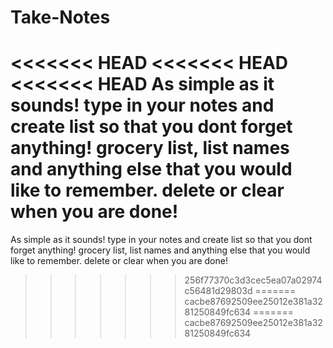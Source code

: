 # Take-Notes

<<<<<<< HEAD
<<<<<<< HEAD
<<<<<<< HEAD
As simple as it sounds! type in your notes and create list so that you dont forget anything! grocery list, list names and anything else that you would like to remember. delete or clear when you are done!
=======
As simple as it sounds! type in your notes and create list so that you dont forget anything!
grocery list, list names and anything else that you would like to remember.
delete or clear when you are done!
>>>>>>> 256f77370c3d3cec5ea07a02974c56481d29803d
=======
>>>>>>> cacbe87692509ee25012e381a3281250849fc634
=======
>>>>>>> cacbe87692509ee25012e381a3281250849fc634
